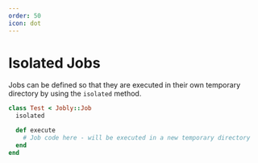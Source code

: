 ```yaml
---
order: 50
icon: dot
---
```


# Isolated Jobs

Jobs can be defined so that they are executed in their own temporary directory by using the `isolated` method.

```ruby Example
class Test < Jobly::Job
  isolated

  def execute
    # Job code here - will be executed in a new temporary directory
  end
end
```


